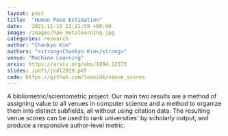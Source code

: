 ```yaml
---
layout: post
title:  "Human Pose Estimation"
date:   2021-11-15 22:21:59 +00:00
image: /images/hpe_metalearning.jpg
categories: research
author: "Chankyo Kim"
authors: "<strong>Chankyo Kim</strong>"
venue: "Machine Learning"
arxiv: https://arxiv.org/abs/1904.12573
slides: /pdfs/jcdl2019.pdf
code: https://github.com/leonidk/venue_scores
---
```


A bibliometric/scientometric project. Our main two results are a method of assigning value to all venues in computer science and a method to organize them into distinct subfields, all without using citation data. The resulting venue scores can be used to rank universities' by scholarly output, and produce a responsive author-level metric.
